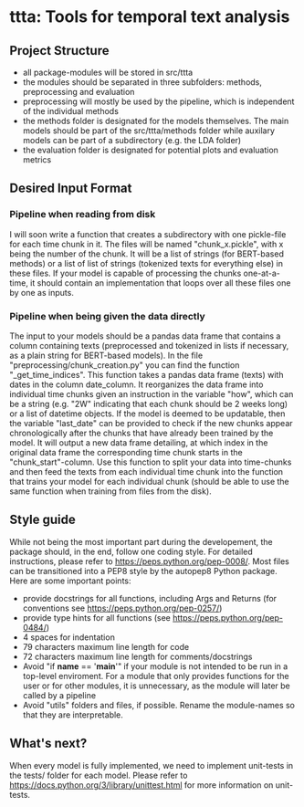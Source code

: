# ttta: Tools for temporal text analysis

## Project Structure
- all package-modules will be stored in src/ttta
- the modules should be separated in three subfolders: methods, preprocessing and evaluation
- preprocessing will mostly be used by the pipeline, which is independent of the individual methods
- the methods folder is designated for the models themselves. The main models should be part of the src/ttta/methods folder while auxilary models can be part of a subdirectory (e.g. the LDA folder)
- the evaluation folder is designated for potential plots and evaluation metrics 

## Desired Input Format

### Pipeline when reading from disk
I will soon write a function that creates a subdirectory with one pickle-file for each time chunk in it. The files will be named "chunk_x.pickle", with x being the number of the chunk. It will be a list of strings (for BERT-based methods) or a list of list of strings (tokenized texts for everything else) in these files. If your model is capable of processing the chunks one-at-a-time, it should contain an implementation that loops over all these files one by one as inputs.
### Pipeline when being given the data directly
The input to your models should be a pandas data frame that contains a column containing texts (preprocessed and tokenized in lists if necessary, as a plain string for BERT-based models).
In the file "preprocessing/chunk_creation.py" you can find the function "_get_time_indices". This function takes a pandas data frame (texts) with dates in the column date_column. It reorganizes the data frame into individual time chunks given an instruction in the variable "how", which can be a string (e.g. "2W" indicating that each chunk should be 2 weeks long) or a list of datetime objects. If the model is deemed to be updatable, then the variable "last_date" can be provided to check if the new chunks appear chronologically after the chunks that have already been trained by the model. It will output a new data frame detailing, at which index in the original data frame the corresponding time chunk starts in the "chunk_start"-column.
Use this function to split your data into time-chunks and then feed the texts from each individual time chunk into the function that trains your model for each individual chunk (should be able to use the same function when training from files from the disk).

## Style guide
While not being the most important part during the developement, the package should, in the end, follow one coding style. For detailed instructions, please refer to https://peps.python.org/pep-0008/. Most files can be transitioned into a PEP8 style by the autopep8 Python package. Here are some important points:
- provide docstrings for all functions, including Args and Returns (for conventions see https://peps.python.org/pep-0257/)
- provide type hints for all functions (see https://peps.python.org/pep-0484/)
- 4 spaces for indentation
- 79 characters maximum line length for code
- 72 characters maximum line length for comments/docstrings
- Avoid "if __name__ == '__main__'" if your module is not intended to be run in a top-level enviroment. For a module that only provides functions for the user or for other modules, it is unnecessary, as the module will later be called by a pipeline
- Avoid "utils" folders and files, if possible. Rename the module-names so that they are interpretable.

## What's next?
When every model is fully implemented, we need to implement unit-tests in the tests/ folder for each model. Please refer to https://docs.python.org/3/library/unittest.html for more information on unit-tests.
